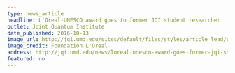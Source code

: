 ```yaml
---
type: news_article
headline: L'Oreal-UNESCO award goes to former JQI student researcher
outlet: Joint Quantum Institute
date_published: 2016-10-13
image_url: http://jqi.umd.edu/sites/default/files/styles/article_lead/public/images/banner.jpg?itok=73IH_shX
image_credit: Foundation L'Oreal
address: http://jqi.umd.edu/news/loreal-unesco-award-goes-former-jqi-student-researcher
featured: no
---
```

